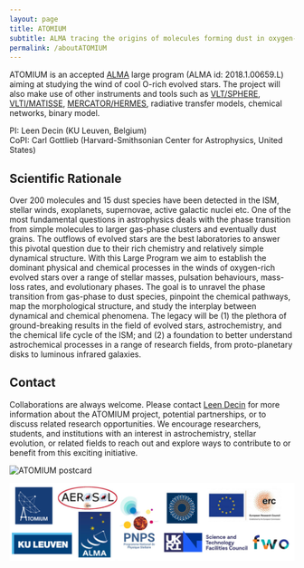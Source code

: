 ```yaml
---
layout: page
title: ATOMIUM
subtitle: ALMA tracing the origins of molecules forming dust in oxygen-rich M-type stars
permalink: /aboutATOMIUM
---
```


ATOMIUM is an accepted [ALMA](https://almascience.eso.org/) large program (ALMA id: 2018.1.00659.L) aiming at studying the wind of cool O-rich evolved stars. The project will also make use of other instruments and tools such as [VLT/SPHERE](https://www.eso.org/sci/facilities/paranal/instruments/sphere.html), [VLTI/MATISSE](https://www.eso.org/sci/facilities/paranal/instruments/matisse.html), [MERCATOR/HERMES](https://www.mercator.iac.es/instruments/hermes/), radiative transfer models, chemical networks, binary model.

PI: Leen Decin (KU Leuven, Belgium)\
CoPI: Carl Gottlieb (Harvard-Smithsonian Center for Astrophysics, United States)

## Scientific Rationale
Over 200 molecules and 15 dust species have been detected in the ISM, stellar winds, exoplanets, supernovae, active galactic nuclei etc. One of the most fundamental questions in astrophysics deals with the phase transition from simple molecules to larger gas-phase clusters and eventually dust grains. The outflows of evolved stars are the best laboratories to answer this pivotal question due to their rich chemistry and relatively simple dynamical structure. With this Large Program we aim to establish the dominant physical and chemical processes in the winds of oxygen-rich evolved stars over a range of stellar masses, pulsation behaviours, mass-loss rates, and evolutionary phases. The goal is to unravel the phase transition from gas-phase to dust species, pinpoint the chemical pathways, map the morphological structure, and study the interplay between dynamical and chemical phenomena. The legacy will be (1) the plethora of ground-breaking results in the field of evolved stars, astrochemistry, and the chemical life cycle of the ISM; and (2) a foundation to better understand astrochemical processes in a range of research fields, from proto-planetary disks to luminous infrared galaxies.

## Contact
Collaborations are always welcome. Please contact [Leen Decin](mailto:leen.decin@kuleuven.be) for more information about the ATOMIUM project, potential partnerships, or to discuss related research opportunities. We encourage researchers, students, and institutions with an interest in astrochemistry, stellar evolution, or related fields to reach out and explore ways to contribute to or benefit from this exciting initiative.

![ATOMIUM postcard](/assets/img/postcard_ATOMIUM_full.png)

![logos](/assets/img/logos.jpeg)